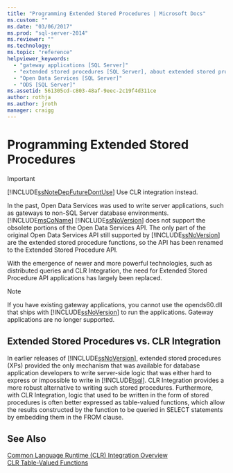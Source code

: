 ```yaml
---
title: "Programming Extended Stored Procedures | Microsoft Docs"
ms.custom: ""
ms.date: "03/06/2017"
ms.prod: "sql-server-2014"
ms.reviewer: ""
ms.technology: 
ms.topic: "reference"
helpviewer_keywords: 
  - "gateway applications [SQL Server]"
  - "extended stored procedures [SQL Server], about extended stored procedures"
  - "Open Data Services [SQL Server]"
  - "ODS [SQL Server]"
ms.assetid: 561305cd-c803-48af-9eec-2c19f4d311ce
author: rothja
ms.author: jroth
manager: craigg
---
```

# Programming Extended Stored Procedures
    
> [!IMPORTANT]  
>  [!INCLUDE[ssNoteDepFutureDontUse](../../includes/ssnotedepfuturedontuse-md.md)] Use CLR integration instead.  
  
 In the past, Open Data Services was used to write server applications, such as gateways to non-SQL Server database environments. [!INCLUDE[msCoName](../../includes/msconame-md.md)] [!INCLUDE[ssNoVersion](../../includes/ssnoversion-md.md)] does not support the obsolete portions of the Open Data Services API. The only part of the original Open Data Services API still supported by [!INCLUDE[ssNoVersion](../../includes/ssnoversion-md.md)] are the extended stored procedure functions, so the API has been renamed to the Extended Stored Procedure API.  
  
 With the emergence of newer and more powerful technologies, such as distributed queries and CLR Integration, the need for Extended Stored Procedure API applications has largely been replaced.  
  
> [!NOTE]  
>  If you have existing gateway applications, you cannot use the opends60.dll that ships with [!INCLUDE[ssNoVersion](../../includes/ssnoversion-md.md)] to run the applications. Gateway applications are no longer supported.  
  
## Extended Stored Procedures vs. CLR Integration  
 In earlier releases of [!INCLUDE[ssNoVersion](../../includes/ssnoversion-md.md)], extended stored procedures (XPs) provided the only mechanism that was available for database application developers to write server-side logic that was either hard to express or impossible to write in [!INCLUDE[tsql](../../includes/tsql-md.md)]. CLR Integration provides a more robust alternative to writing such stored procedures. Furthermore, with CLR Integration, logic that used to be written in the form of stored procedures is often better expressed as table-valued functions, which allow the results constructed by the function to be queried in SELECT statements by embedding them in the FROM clause.  
  
## See Also  
 [Common Language Runtime &#40;CLR&#41; Integration Overview](../clr-integration/common-language-runtime-integration-overview.md)   
 [CLR Table-Valued Functions](../clr-integration-database-objects-user-defined-functions/clr-table-valued-functions.md)  
  
  

